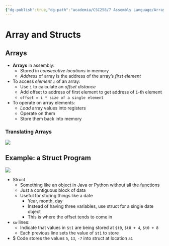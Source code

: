 ```yaml
---
{"dg-publish":true,"dg-path":"academia/CSC258/7 Assembly Language/Arrays and Structs.md","permalink":"/academia/csc-258/7-assembly-language/arrays-and-structs/","tags":["cs","lecture","note","university"],"created":"2025-04-12T19:36:08.486-04:00","updated":"2025-04-12T20:09:25.631-04:00"}
---
```



# Array and Structs

## Arrays

- **Arrays** in assembly:
    - Stored in *consecutive locations* in memory
    - *Address* of array is the address of the array’s *first element*
- To access *element `i`* of an array:
    - Use `i` to calculate an *offset distance*
    - Add offset to address of first element to get address of `i`-th element
    - `offset = i * size of a single element`
- To operate on array elements:
    - *Load* array values into registers
    - Operate on them
    - Store them back into memory

### Translating Arrays

![](https://i.imgur.com/VO9ji1l.png)

## Example: a Struct Program

![](https://i.imgur.com/AyFE0f4.png)

- Struct
    - Something like an object in Java or Python without all the functions
    - Just a contiguous block of data
    - Useful for storing things like a date
        - Year, month, day
        - Instead of having three variables, use struct for a single date object
        - This is where the offset tends to come in
- `sw` lines:
    - Indicate that values in `$t1` are being stored at `$t0`, `$t0 + 4`, `$t0 + 8`
    - Each previous line sets the value of `$t1` to store
- $ Code stores the values `5`, `13`, `-7` into struct at location `a1`
